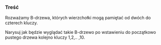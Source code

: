 ### Treść
Rozważamy B-drzewa, których wierzchołki mogą pamiętać od dwóch do czterech kluczy. 

Narysuj jak będzie wyglądać takie B-drzewo po wstawieniu do początkowo pustego drzewa kolejno kluczy 1,2,.. ,10.
